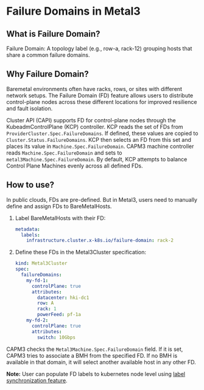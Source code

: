 # Failure Domains in Metal3

## What is Failure Domain?

Failure Domain: A topology label (e.g., row-a, rack-12) grouping hosts that
share a common failure domains.

## Why Failure Domain?

Baremetal environments often have racks, rows, or sites with different network
setups. The Failure Domain (FD) feature allows users to distribute
control-plane nodes across these different locations for improved resilience
and fault isolation.

Cluster API (CAPI) supports FD for control-plane nodes through the
KubeadmControlPlane (KCP) controller. KCP reads the set of FDs from
`ProviderCluster.Spec.FailureDomains`. If defined, these values are copied to
`Cluster.Status.FailureDomains`. KCP then selects an FD from this set
and places its value in `Machine.Spec.FailureDomain`. CAPM3 machine controller
reads `Machine.Spec.FailureDomain` and sets to
`metal3Machine.Spec.FailureDomain`. By default, KCP attempts to balance Control
Plane Machines evenly across all defined FDs.

## How to use?

In public clouds, FDs are pre-defined. But in Metal3, users need to manually
define and assign FDs to BareMetalHosts.

1. Label BareMetalHosts with their FD:

    ```yaml
    metadata:
      labels:
        infrastructure.cluster.x-k8s.io/failure-domain: rack-2
    ```

1. Define these FDs in the Metal3Cluster specification:

    ```yaml
    kind: Metal3Cluster
    spec:
      failureDomains:
        my-fd-1:
          controlPlane: true
          attributes:
            datacenter: hki-dc1
            row: A
            rack: 1
            powerFeed: pf-1a
        my-fd-2:
          controlPlane: true
          attributes:
            switch: 10Gbps
    ```

CAPM3 checks the `Metal3Machine.Spec.FailureDomain` field. If it is set, CAPM3
tries to associate a BMH from the specified FD. If no BMH is
available in that domain, it will select another available host in any
other FD.

**Note:** User can populate FD labels to kubernetes node level using [label
synchronization feature](./label_sync.md).
